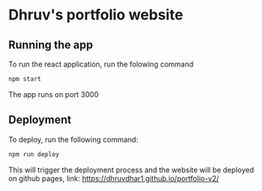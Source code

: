 # Dhruv's portfolio website

## Running the app

To run the react application, run the folowing command
```sh
npm start
```
The app runs on port 3000

## Deployment
To deploy, run the following command:
```sh
npm run deploy
```
This will trigger the deployment process and the website will be deployed on github pages, link: https://dhruvdhar1.github.io/portfolio-v2/